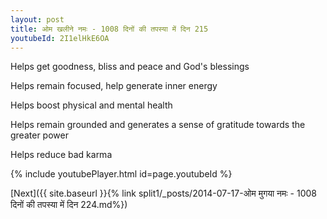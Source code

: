 ```yaml
---
layout: post
title: ओम खलीने नमः - 1008 दिनों की तपस्या में दिन 215
youtubeId: 2I1elHkE6OA
---
```

 
 
Helps get goodness, bliss and peace and God's blessings
 
Helps remain focused, help generate inner energy 
 
Helps boost physical and mental health 
 
Helps remain grounded and generates a sense of gratitude towards the greater power 
 
Helps reduce bad karma
 
 
 
 


{% include youtubePlayer.html id=page.youtubeId %}
 
[Next]({{ site.baseurl }}{% link  split1/_posts/2014-07-17-ओम मुगया नमः - 1008 दिनों की तपस्या में दिन 224.md%})
 

